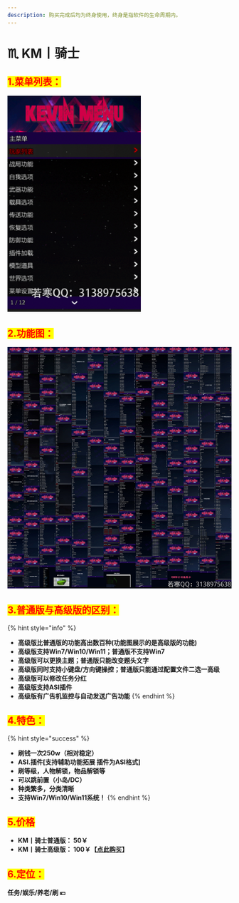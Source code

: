 ```yaml
---
description: 购买完成后均为终身使用，终身是指软件的生命周期内。
---
```


# ♏ KM丨骑士

## <mark style="color:red;">1.菜单列表：</mark>

![普通版无法升级高级版，建议购买高级版！！！！](../../.gitbook/assets/image-20220404203834694.png)

## <mark style="color:red;">2.功能图：</mark>

![若看不清，请复制到桌面](../../.gitbook/assets/KM功能图.jpeg)

## <mark style="color:red;">3.普通版与高级版的区别：</mark>

{% hint style="info" %}
* **高级版比普通版的功能高出数百种(功能图展示的是高级版的功能)**
* **高级版支持Win7/Win10/Win11；普通版不支持Win7**
* **高级版可以更换主题；普通版只能改变题头文字**
* **高级版同时支持小键盘/方向键操控；普通版只能通过配置文件二选一高级**
* **高级版可以修改任务分红**
* **高级版支持ASI插件**
* **高级版有广告机监控与自动发送广告功能**
{% endhint %}

## <mark style="color:red;">4.特色：</mark>

{% hint style="success" %}
* **刷钱一次250w（相对稳定）**
* **ASI.插件\[支持辅助功能拓展 插件为ASI格式]**
* **刷等级，人物解锁，物品解锁等**
* **可以跳前置（小岛/DC）**
* **种类繁多，分类清晰**
* **支持Win7/Win10/Win11系统！**
{% endhint %}

## <mark style="color:red;">5.价格</mark>

* **KM丨骑士普通版：               50￥**
* **KM丨骑士高级版：               100￥【**[**点此购买**](https://ruohanfkw.shop/?code=ZnJvbT0xMDA2JmE9MiZiPTk2)**】**

## <mark style="color:red;">6.定位：</mark>

**任务/娱乐/养老/刷 💴**
